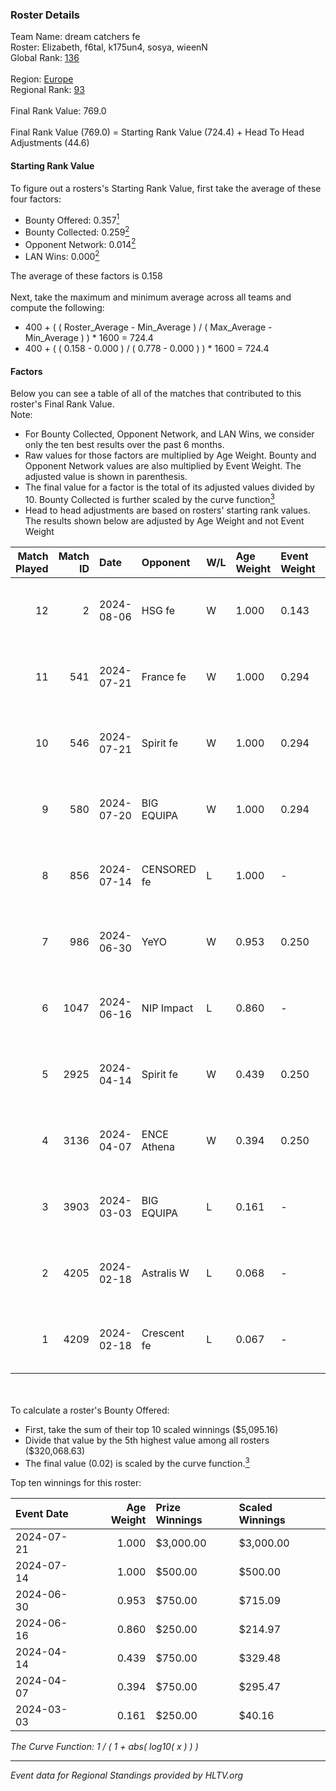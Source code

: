 ### Roster Details<br />
Team Name: dream catchers fe<br />
Roster: Elizabeth, f6tal, k175un4, sosya, wieenN<br />
Global Rank: [136](../../standings_global_2024_08_06.md)<br />
<br />
Region: [Europe]( ../../standings_europe_2024_08_06.md)<br />
Regional Rank: [93]( ../../standings_europe_2024_08_06.md)<br />
<br />
Final Rank Value:  769.0<br />
<br />
Final Rank Value (769.0) = Starting Rank Value (724.4) + Head To Head Adjustments (44.6)<br />

#### Starting Rank Value<br />
To figure out a rosters's Starting Rank Value, first take the average of these four factors:<br />
- Bounty Offered: 0.357[<sup>1</sup>](#table2)
- Bounty Collected: 0.259[<sup>2</sup>](#table1)
- Opponent Network: 0.014[<sup>2</sup>](#table1)
- LAN Wins: 0.000[<sup>2</sup>](#table1)

The average of these factors is 0.158<br />
<br />
Next, take the maximum and minimum average across all teams and compute the following:<br />
- 400 + ( ( Roster_Average - Min_Average ) / ( Max_Average - Min_Average ) ) * 1600 = 724.4
- 400 + ( ( 0.158 - 0.000 ) / ( 0.778 - 0.000 ) ) * 1600 = 724.4


#### Factors<br />
Below you can see a table of all of the matches that contributed to this roster's Final Rank Value.<br />
Note:<br />

- For Bounty Collected, Opponent Network, and LAN Wins, we consider only the ten best results over the past 6 months.
- Raw values for those factors are multiplied by Age Weight. Bounty and Opponent Network values are also multiplied by Event Weight. The adjusted value is shown in parenthesis.
- The final value for a factor is the total of its adjusted values divided by 10. Bounty Collected is further scaled by the curve function[<sup>3</sup>](#curveFunction)
- Head to head adjustments are based on rosters' starting rank values. The results shown below are adjusted by Age Weight and not Event Weight
<span id="table1"></span><br />


| Match Played | Match ID | Date       | Opponent    | W/L | Age Weight | Event Weight | Bounty Collected | Opponent Network | LAN Wins  | H2H Adj. | Roster                                   |
| -: | -: | :- | :- | :- | :- | :- | :- | :- | :- | -: | :- |
|           12 |        2 | 2024-08-06 | HSG fe      | W   | 1.000      | 0.143        | 0.031 (0.004)    | 0.066 (0.009)    | 0 (0.000) |    18.83 | Elizabeth, f6tal, k175un4, sosya, wieenN |
|           11 |      541 | 2024-07-21 | France fe   | W   | 1.000      | 0.294        | 0.006 (0.002)    | 0.115 (0.034)    | 0 (0.000) |    13.23 | Elizabeth, f6tal, k175un4, sosya, wieenN |
|           10 |      546 | 2024-07-21 | Spirit fe   | W   | 1.000      | 0.294        | 0.005 (0.001)    | 0.136 (0.040)    | 0 (0.000) |    11.45 | Elizabeth, f6tal, k175un4, sosya, wieenN |
|            9 |      580 | 2024-07-20 | BIG EQUIPA  | W   | 1.000      | 0.294        | 0.017 (0.005)    | 0.142 (0.042)    | 0 (0.000) |    17.90 | Elizabeth, f6tal, k175un4, sosya, wieenN |
|            8 |      856 | 2024-07-14 | CENSORED fe | L   | 1.000      | -            | -                | -                | -         |   -16.17 | Elizabeth, f6tal, k175un4, t4tty, wieenN |
|            7 |      986 | 2024-06-30 | YeYO        | W   | 0.953      | 0.250        | 0.001 (0.000)    | 0.000 (0.000)    | 0 (0.000) |     7.42 | Elizabeth, f6tal, k175un4, sosya, wieenN |
|            6 |     1047 | 2024-06-16 | NIP Impact  | L   | 0.860      | -            | -                | -                | -         |   -13.56 | k175un4, sosya, Stormy, unknxwn, wieenN  |
|            5 |     2925 | 2024-04-14 | Spirit fe   | W   | 0.439      | 0.250        | 0.005 (0.001)    | 0.136 (0.015)    | 0 (0.000) |     5.50 | k175un4, sosya, Stormy, trigusha, wieenN |
|            4 |     3136 | 2024-04-07 | ENCE Athena | W   | 0.394      | 0.250        | 0.002 (0.000)    | 0.033 (0.003)    | 0 (0.000) |     4.72 | k175un4, sosya, Stormy, trigusha, wieenN |
|            3 |     3903 | 2024-03-03 | BIG EQUIPA  | L   | 0.161      | -            | -                | -                | -         |    -2.19 | k175un4, sosya, Stormy, trigusha, wieenN |
|            2 |     4205 | 2024-02-18 | Astralis W  | L   | 0.068      | -            | -                | -                | -         |    -1.36 | k175un4, mikeri, sosya, Stormy, wieenN   |
|            1 |     4209 | 2024-02-18 | Crescent fe | L   | 0.067      | -            | -                | -                | -         |    -1.22 | k175un4, mikeri, sosya, Stormy, wieenN   |

<br />
<span id="table2"></span><br />
To calculate a roster's Bounty Offered:<br />

- First, take the sum of their top 10 scaled winnings ($5,095.16)
- Divide that value by the 5th highest value among all rosters ($320,068.63)
- The final value (0.02) is scaled by the curve function.[<sup>3</sup>](#curveFunction)

Top ten winnings for this roster:<br />

| Event Date | Age Weight | Prize Winnings | Scaled Winnings |
| :- | -: | :- | :- |
| 2024-07-21 |      1.000 | $3,000.00      | $3,000.00       |
| 2024-07-14 |      1.000 | $500.00        | $500.00         |
| 2024-06-30 |      0.953 | $750.00        | $715.09         |
| 2024-06-16 |      0.860 | $250.00        | $214.97         |
| 2024-04-14 |      0.439 | $750.00        | $329.48         |
| 2024-04-07 |      0.394 | $750.00        | $295.47         |
| 2024-03-03 |      0.161 | $250.00        | $40.16          |


<span id="curveFunction"></span>_The Curve Function: 1 / ( 1 + abs( log10( x ) ) )_<br />

---
_Event data for Regional Standings provided by HLTV.org_<br />
